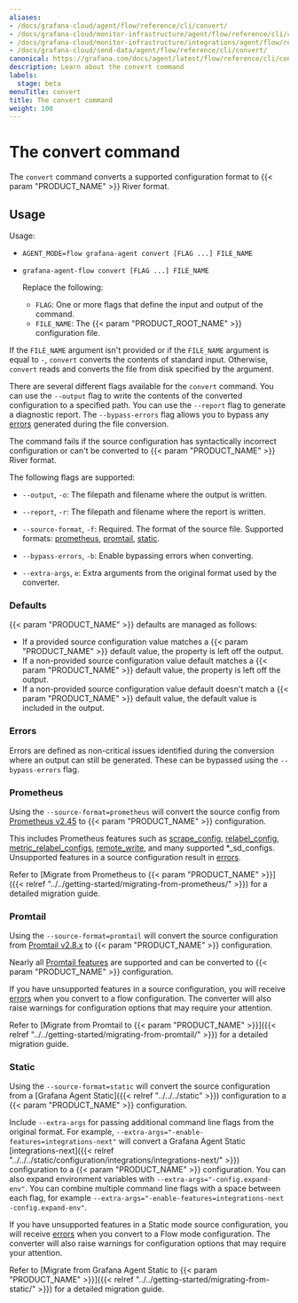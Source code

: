 ```yaml
---
aliases:
- /docs/grafana-cloud/agent/flow/reference/cli/convert/
- /docs/grafana-cloud/monitor-infrastructure/agent/flow/reference/cli/convert/
- /docs/grafana-cloud/monitor-infrastructure/integrations/agent/flow/reference/cli/convert/
- /docs/grafana-cloud/send-data/agent/flow/reference/cli/convert/
canonical: https://grafana.com/docs/agent/latest/flow/reference/cli/convert/
description: Learn about the convert command
labels:
  stage: beta
menuTitle: convert
title: The convert command
weight: 100
---
```


# The convert command

The `convert` command converts a supported configuration format to {{< param "PRODUCT_NAME" >}} River format.

## Usage

Usage:

* `AGENT_MODE=flow grafana-agent convert [FLAG ...] FILE_NAME`
* `grafana-agent-flow convert [FLAG ...] FILE_NAME`

   Replace the following:

   * `FLAG`: One or more flags that define the input and output of the command.
   * `FILE_NAME`: The {{< param "PRODUCT_ROOT_NAME" >}} configuration file.

If the `FILE_NAME` argument isn't provided or if the `FILE_NAME` argument is
equal to `-`, `convert` converts the contents of standard input. Otherwise,
`convert` reads and converts the file from disk specified by the argument.

There are several different flags available for the `convert` command. You can use the `--output` flag to write the contents of the converted configuration to a specified path. You can use the `--report` flag to generate a diagnostic report. The `--bypass-errors` flag allows you to bypass any [errors] generated during the file conversion.

The command fails if the source configuration has syntactically incorrect
configuration or can't be converted to {{< param "PRODUCT_NAME" >}} River format.

The following flags are supported:

* `--output`, `-o`: The filepath and filename where the output is written.

* `--report`, `-r`: The filepath and filename where the report is written.

* `--source-format`, `-f`: Required. The format of the source file. Supported formats: [prometheus], [promtail], [static].

* `--bypass-errors`, `-b`: Enable bypassing errors when converting.

* `--extra-args`, `e`: Extra arguments from the original format used by the converter.

[prometheus]: #prometheus
[promtail]: #promtail
[static]: #static
[errors]: #errors

### Defaults

{{< param "PRODUCT_NAME" >}} defaults are managed as follows:
* If a provided source configuration value matches a {{< param "PRODUCT_NAME" >}} default value, the property is left off the output.
* If a non-provided source configuration value default matches a {{< param "PRODUCT_NAME" >}} default value, the property is left off the output.
* If a non-provided source configuration value default doesn't match a {{< param "PRODUCT_NAME" >}} default value, the default value is included in the output.

### Errors

Errors are defined as non-critical issues identified during the conversion
where an output can still be generated. These can be bypassed using the
`--bypass-errors` flag.

### Prometheus

Using the `--source-format=prometheus` will convert the source config from
[Prometheus v2.45](https://prometheus.io/docs/prometheus/2.45/configuration/configuration/)
to {{< param "PRODUCT_NAME" >}} configuration.

This includes Prometheus features such as
[scrape_config](https://prometheus.io/docs/prometheus/2.45/configuration/configuration/#scrape_config),
[relabel_config](https://prometheus.io/docs/prometheus/2.45/configuration/configuration/#relabel_config),
[metric_relabel_configs](https://prometheus.io/docs/prometheus/2.45/configuration/configuration/#metric_relabel_configs),
[remote_write](https://prometheus.io/docs/prometheus/2.45/configuration/configuration/#remote_write),
and many supported *_sd_configs. Unsupported features in a source configuration result
in [errors].

Refer to [Migrate from Prometheus to {{< param "PRODUCT_NAME" >}}]({{< relref "../../getting-started/migrating-from-prometheus/" >}}) for a detailed migration guide.

### Promtail

Using the `--source-format=promtail` will convert the source configuration from
[Promtail v2.8.x](/docs/loki/v2.8.x/clients/promtail/)
to {{< param "PRODUCT_NAME" >}} configuration.

Nearly all [Promtail features](/docs/loki/v2.8.x/clients/promtail/configuration/)
are supported and can be converted to {{< param "PRODUCT_NAME" >}} configuration.

If you have unsupported features in a source configuration, you will receive [errors] when you convert to a flow configuration. The converter will
also raise warnings for configuration options that may require your attention.

Refer to [Migrate from Promtail to {{< param "PRODUCT_NAME" >}}]({{< relref "../../getting-started/migrating-from-promtail/" >}}) for a detailed migration guide.

### Static

Using the `--source-format=static` will convert the source configuration from a
[Grafana Agent Static]({{< relref "../../../static" >}}) configuration to a {{< param "PRODUCT_NAME" >}} configuration.

Include `--extra-args` for passing additional command line flags from the original format.
For example, `--extra-args="-enable-features=integrations-next"` will convert a Grafana Agent Static
[integrations-next]({{< relref "../../../static/configuration/integrations/integrations-next/" >}})
configuration to a {{< param "PRODUCT_NAME" >}} configuration. You can also
expand environment variables with `--extra-args="-config.expand-env"`. You can combine multiple command line
flags with a space between each flag, for example `--extra-args="-enable-features=integrations-next -config.expand-env"`.

If you have unsupported features in a Static mode source configuration, you will receive [errors][] when you convert to a Flow mode configuration. The converter will
also raise warnings for configuration options that may require your attention.

Refer to [Migrate from Grafana Agent Static to {{< param "PRODUCT_NAME" >}}]({{< relref "../../getting-started/migrating-from-static/" >}}) for a detailed migration guide.